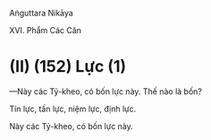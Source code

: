 Aṅguttara Nikāya

XVI. Phẩm Các Căn

# (II) (152) Lực (1)

—Này các Tỷ-kheo, có bốn lực này. Thế nào là bốn?

Tín lực, tấn lực, niệm lực, định lực.

Này các Tỷ-kheo, có bốn lực này.

